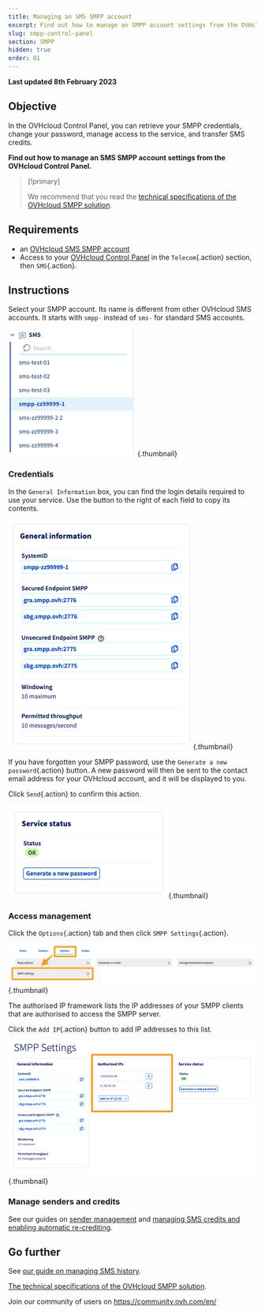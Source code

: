 ```yaml
---
title: Managing an SMS SMPP account
excerpt: Find out how to manage an SMPP account settings from the OVHcloud Control Panel
slug: smpp-control-panel
section: SMPP
hidden: true
order: 01
---
```


**Last updated 8th February 2023**

## Objective

In the OVHcloud Control Panel, you can retrieve your SMPP credentials, change your password, manage access to the service, and transfer SMS credits.

**Find out how to manage an SMS SMPP account settings from the OVHcloud Control Panel.**

> [!primary]
>
> We recommend that you read the [technical specifications of the OVHcloud SMPP solution](https://docs.ovh.com/gb/en/sms/smpp-specifications/).

## Requirements

- an [OVHcloud SMS SMPP account](https://www.ovhcloud.com/en-gb/sms/api-sms/)
- Access to your [OVHcloud Control Panel](https://www.ovh.com/auth/?action=gotomanager&from=https://www.ovh.co.uk/&ovhSubsidiary=GB) in the `Telecom`{.action} section, then `SMS`{.action}.

## Instructions

Select your SMPP account. Its name is different from other OVHcloud SMS accounts. It starts with `smpp-` instead of `sms-` for standard SMS accounts.

![SMPP account](images/smpp-account.png){.thumbnail}

### Credentials

In the `General Information` box, you can find the login details required to use your service. Use the button to the right of each field to copy its contents.

![SMPP account](images/smpp-account-ID.png){.thumbnail}

If you have forgotten your SMPP password, use the `Generate a new password`{.action} button. A new password will then be sent to the contact email address for your OVHcloud account, and it will be displayed to you.<br>

Click `Send`{.action} to confirm this action.

![SMPP account](images/smpp-account-password.png){.thumbnail}

### Access management

Click the `Options`{.action} tab and then click `SMPP Settings`{.action}.

![SMPP account](images/smpp-acl0.png){.thumbnail}

The authorised IP framework lists the IP addresses of your SMPP clients that are authorised to access the SMPP server.

Click the `Add IP`{.action} button to add IP addresses to this list.

![SMPP account](images/smpp-acl1.png){.thumbnail}

### Manage senders and credits

See our guides on [sender management](https://docs.ovh.com/gb/en/sms/send_sms_messages_via_control_panel/#step-3-choose-an-sms-sender_1) and [managing SMS credits and enabling automatic re-crediting](https://docs.ovh.com/gb/en/sms/enable-automatic-recredit-sms-credit/).

## Go further

See [our guide on managing SMS history](https://docs.ovh.com/gb/en/sms/manage-sms-history/).

[The technical specifications of the OVHcloud SMPP solution](https://docs.ovh.com/gb/en/sms/smpp-specifications/).

Join our community of users on <https://community.ovh.com/en/>
